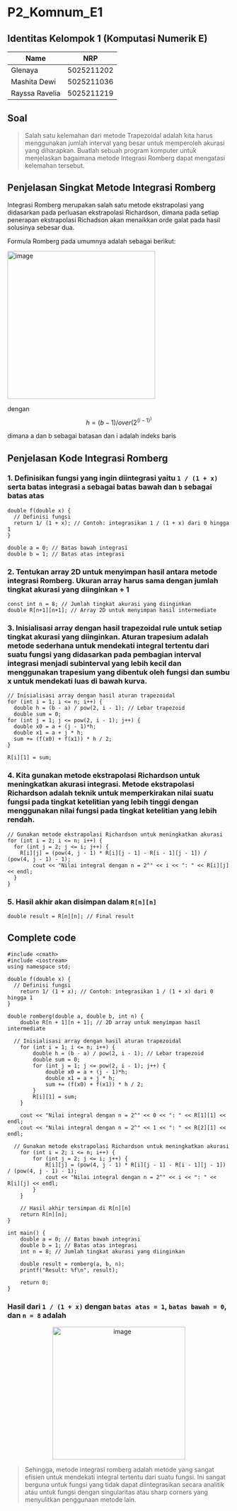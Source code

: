 # P2_Komnum_E1

## Identitas Kelompok 1 (Komputasi Numerik E)
| Name           | NRP        |
| ---            | ---        |
| Glenaya        | 5025211202 |
| Mashita Dewi   | 5025211036 |
| Rayssa Ravelia | 5025211219 |

## Soal
> Salah satu kelemahan dari metode Trapezoidal adalah kita harus menggunakan jumlah interval yang besar untuk memperoleh akurasi yang diharapkan. Buatlah sebuah program komputer untuk menjelaskan bagaimana metode Integrasi Romberg dapat mengatasi kelemahan tersebut.

## Penjelasan Singkat Metode Integrasi Romberg
 Integrasi Romberg merupakan salah satu metode ekstrapolasi yang didasarkan pada perluasan ekstrapolasi Richardson, dimana pada setiap penerapan ekstrapolasi Richadson akan menaikkan orde galat pada hasil solusinya sebesar dua.

Formula Romberg pada umumnya adalah sebagai berikut:

<img width="334" alt="image" src="https://user-images.githubusercontent.com/89933907/208550543-3e54606d-1e29-455b-9629-a931c807f794.png">

dengan 
$$ h = (b-1) /over (2^(i-1)^) $$ 

dimana a dan b sebagai batasan dan i adalah indeks baris

## Penjelasan Kode Integrasi Romberg

### 1. Definisikan fungsi yang ingin diintegrasi yaitu `1 / (1 + x)` serta batas integrasi `a` sebagai batas bawah dan `b` sebagai batas atas

``` Volt
double f(double x) {
  // Definisi fungsi
  return 1/ (1 + x); // Contoh: integrasikan 1 / (1 + x) dari 0 hingga 1
}

double a = 0; // Batas bawah integrasi
double b = 1; // Batas atas integrasi

```

### 2. Tentukan array 2D untuk menyimpan hasil antara metode integrasi Romberg. Ukuran array harus sama dengan jumlah tingkat akurasi yang diinginkan + 1

``` Volt
const int n = 8; // Jumlah tingkat akurasi yang diinginkan
double R[n+1][n+1]; // Array 2D untuk menyimpan hasil intermediate
```

### 3. Inisialisasi array dengan hasil trapezoidal rule untuk setiap tingkat akurasi yang diinginkan. Aturan trapesium adalah metode sederhana untuk mendekati integral tertentu dari suatu fungsi yang didasarkan pada pembagian interval integrasi menjadi subinterval yang lebih kecil dan menggunakan trapesium yang dibentuk oleh fungsi dan sumbu x untuk mendekati luas di bawah kurva.

``` Volt
// Inisialisasi array dengan hasil aturan trapezoidal
for (int i = 1; i <= n; i++) {
  double h = (b - a) / pow(2, i - 1); // Lebar trapezoid
  double sum = 0;
for (int j = 1; j <= pow(2, i - 1); j++) {
  double x0 = a + (j - 1)*h;
  double x1 = a + j * h;
  sum += (f(x0) + f(x1)) * h / 2;
}

R[i][1] = sum;
```

### 4. Kita gunakan metode ekstrapolasi Richardson untuk meningkatkan akurasi integrasi. Metode ekstrapolasi Richardson adalah teknik untuk memperkirakan nilai suatu fungsi pada tingkat ketelitian yang lebih tinggi dengan menggunakan nilai fungsi pada tingkat ketelitian yang lebih rendah. 

``` Volt
// Gunakan metode ekstrapolasi Richardson untuk meningkatkan akurasi
for (int i = 2; i <= n; i++) {
  for (int j = 2; j <= i; j++) {
    R[i][j] = (pow(4, j - 1) * R[i][j - 1] - R[i - 1][j - 1]) / (pow(4, j - 1) - 1);
		cout << "Nilai integral dengan n = 2^" << i << ": " << R[i][j] << endl;
  }
}
```

### 5. Hasil akhir akan disimpan dalam `R[n][n]`

``` Volt
double result = R[n][n]; // Final result
```

## Complete code

``` Volt
#include <cmath>
#include <iostream>
using namespace std;

double f(double x) {
  // Definisi fungsi
	return 1/ (1 + x); // Contoh: integrasikan 1 / (1 + x) dari 0 hingga 1
}

double romberg(double a, double b, int n) {
	double R[n + 1][n + 1]; // 2D array untuk menyimpan hasil intermediate

  // Inisialisasi array dengan hasil aturan trapezoidal
	for (int i = 1; i <= n; i++) {
    	double h = (b - a) / pow(2, i - 1); // Lebar trapezoid
    	double sum = 0;
    	for (int j = 1; j <= pow(2, i - 1); j++) {
    		double x0 = a + (j - 1)*h;
     		double x1 = a + j * h;
      		sum += (f(x0) + f(x1)) * h / 2;
    	}
    	R[i][1] = sum;
	}

	cout << "Nilai integral dengan n = 2^" << 0 << ": " << R[1][1] << endl;
    cout << "Nilai integral dengan n = 2^" << 1 << ": " << R[2][1] << endl;

  // Gunakan metode ekstrapolasi Richardson untuk meningkatkan akurasi
	for (int i = 2; i <= n; i++) {
    	for (int j = 2; j <= i; j++) {
      		R[i][j] = (pow(4, j - 1) * R[i][j - 1] - R[i - 1][j - 1]) / (pow(4, j - 1) - 1);
			cout << "Nilai integral dengan n = 2^" << i << ": " << R[i][j] << endl;
		}
	}

  	// Hasil akhir tersimpan di R[n][n]
	return R[n][n];
}

int main() {
	double a = 0; // Batas bawah integrasi
  	double b = 1; // Batas atas integrasi
  	int n = 8; // Jumlah tingkat akurasi yang diinginkan

  	double result = romberg(a, b, n);
  	printf("Result: %f\n", result);
  	
	return 0;
}

```

### Hasil dari `1 / (1 + x)` dengan `batas atas = 1`, `batas bawah = 0`, dan `n = 8` adalah
<p align="center">
<img width="300" alt="image" src="https://user-images.githubusercontent.com/91377782/208889350-f5d11e8e-899b-4c6f-a274-f7588cc85f7c.png">
</p>


> Sehingga, metode integrasi romberg adalah metode yang sangat efisien untuk mendekati integral tertentu dari suatu fungsi. Ini sangat berguna untuk fungsi yang tidak dapat diintegrasikan secara analitik atau untuk fungsi dengan singularitas atau sharp corners yang menyulitkan penggunaan metode lain.
